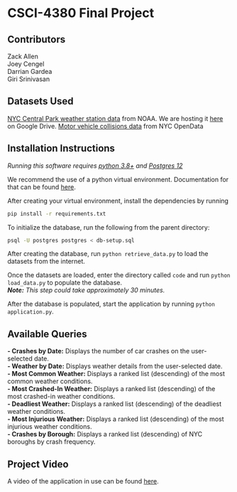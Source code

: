 # CSCI-4380 Final Project

## Contributors

Zack Allen  
Joey Cengel  
Darrian Gardea  
Giri Srinivasan

## Datasets Used

[NYC Central Park weather station data](https://www.ncdc.noaa.gov/cdo-web/datasets/GHCND/stations/GHCND:USW00094728/detail) from NOAA. We are hosting it [here](https://docs.google.com/spreadsheets/d/11eMgzRgRE0GZLjj5rk0IDqu8fHr3uwVAySXCubIZ5nA/edit?usp=sharing) on Google Drive.
[Motor vehicle collisions data](https://data.cityofnewyork.us/Public-Safety/Motor-Vehicle-Collisions-Crashes/h9gi-nx95) from NYC OpenData

## Installation Instructions

_Running this software requires [python 3.8+](https://www.python.org/downloads/release/python-382/) and [Postgres 12](https://www.postgresql.org/download/)_

We recommend the use of a python virtual environment. Documentation for that can be found [here](https://docs.python.org/3/library/venv.html).

After creating your virtual environment, install the dependencies by running
```bash
pip install -r requirements.txt
```

To initialize the database, run the following from the parent directory:

```bash
psql -U postgres postgres < db-setup.sql
```

After creating the database, run `python retrieve_data.py` to load the datasets from the internet.

Once the datasets are loaded, enter the directory called `code` and run `python load_data.py` to populate the database.  
_**Note:** This step could take approximately 30 minutes._

After the database is populated, start the application by running `python application.py`.

## Available Queries

**- Crashes by Date:** Displays the number of car crashes on the user-selected date.  
**- Weather by Date:** Displays weather details from the user-selected date.  
**- Most Common Weather:** Displays a ranked list (descending) of the most common weather conditions.  
**- Most Crashed-In Weather:** Displays a ranked list (descending) of the most crashed-in weather conditions.  
**- Deadliest Weather:** Displays a ranked list (descending) of the deadliest weather conditions.  
**- Most Injurious Weather:** Displays a ranked list (descending) of the most injurious weather conditions.  
**- Crashes by Borough:** Displays a ranked list (descending) of NYC boroughs by crash frequency.

## Project Video

A video of the application in use can be found [here](https://drive.google.com/open?id=16hF0sEipgBjYm-AbRPB1d_qn-TbbSuci).